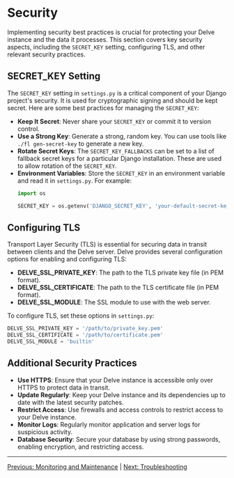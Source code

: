 # Security

Implementing security best practices is crucial for protecting your Delve instance and the data it processes. This section covers key security aspects, including the `SECRET_KEY` setting, configuring TLS, and other relevant security practices.

## SECRET_KEY Setting
The `SECRET_KEY` setting in `settings.py` is a critical component of your Django project's security. It is used for cryptographic signing and should be kept secret. Here are some best practices for managing the `SECRET_KEY`:

- **Keep It Secret**: Never share your `SECRET_KEY` or commit it to version control.
- **Use a Strong Key**: Generate a strong, random key. You can use tools like `./fl gen-secret-key` to generate a new key.
- **Rotate Secret Keys**: The `SECRET_KEY_FALLBACKS` can be set to a list of fallback secret keys for a particular Django installation. These are used to allow rotation of the `SECRET_KEY`.
- **Environment Variables**: Store the `SECRET_KEY` in an environment variable and read it in `settings.py`. For example:
  ```python
  import os

  SECRET_KEY = os.getenv('DJANGO_SECRET_KEY', 'your-default-secret-key')
  ```

## Configuring TLS
Transport Layer Security (TLS) is essential for securing data in transit between clients and the Delve server. Delve provides several configuration options for enabling and configuring TLS:

- **DELVE_SSL_PRIVATE_KEY**: The path to the TLS private key file (in PEM format).
- **DELVE_SSL_CERTIFICATE**: The path to the TLS certificate file (in PEM format).
- **DELVE_SSL_MODULE**: The SSL module to use with the web server.

To configure TLS, set these options in `settings.py`:

```python
DELVE_SSL_PRIVATE_KEY = '/path/to/private_key.pem'
DELVE_SSL_CERTIFICATE = '/path/to/certificate.pem'
DELVE_SSL_MODULE = 'builtin'
```

## Additional Security Practices
- **Use HTTPS**: Ensure that your Delve instance is accessible only over HTTPS to protect data in transit.
- **Update Regularly**: Keep your Delve instance and its dependencies up to date with the latest security patches.
- **Restrict Access**: Use firewalls and access controls to restrict access to your Delve instance.
- **Monitor Logs**: Regularly monitor application and server logs for suspicious activity.
- **Database Security**: Secure your database by using strong passwords, enabling encryption, and restricting access.

---

[Previous: Monitoring and Maintenance](Monitoring_and_Maintenance.md) | [Next: Troubleshooting](Troubleshooting.md)
